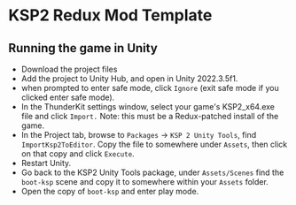 # KSP2 Redux Mod Template

## Running the game in Unity
- Download the project files
- Add the project to Unity Hub, and open in Unity 2022.3.5f1.
- when prompted to enter safe mode, click `Ignore` (exit safe mode if you clicked enter safe mode).
- In the ThunderKit settings window, select your game's KSP2_x64.exe file and click `Import.`  Note: this must be a Redux-patched install of the game.
- In the Project tab, browse to `Packages` -> `KSP 2 Unity Tools`, find `ImportKsp2ToEditor`.  Copy the file to somewhere under `Assets`, then click on that copy and click `Execute`.
- Restart Unity.
- Go back to the KSP2 Unity Tools package, under `Assets/Scenes` find the `boot-ksp` scene and copy it to somewhere within your `Assets` folder.
- Open the copy of `boot-ksp` and enter play mode.
